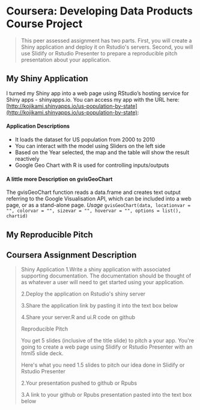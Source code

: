 # Coursera: Developing Data Products Course Project
>This peer assessed assignment has two parts. First, you will create a Shiny application and deploy it on Rstudio's servers. Second, you will use Slidify or Rstudio Presenter to prepare a reproducible pitch presentation about your application.

## My Shiny Application
I turned my Shiny app into a web page using RStudio’s hosting service for Shiny apps - shinyapps.io.
You can access my app with the URL here: [http://kojikami.shinyapps.io/us-population-by-state](http://kojikami.shinyapps.io/us-population-by-state):

#### Application Descriptions
* It loads the dataset for US population from 2000 to 2010
* You can interact with the model using Sliders on the left side
* Based on the Year selected, the map and the table will show the result reactively
* Google Geo Chart with R is used for controlling inputs/outputs

#### A little more Description on gvisGeoChart
The gvisGeoChart function reads a data.frame and creates text output referring to the Google Visualisation API, which can be included into a web page, or as a stand-alone page.
*Usage*
`gvisGeoChart(data, locationvar = "", colorvar = "", sizevar = "",
  hovervar = "", options = list(), chartid)`

## My Reproducible Pitch


## Coursera Assignment Description
>Shiny Application
>1.Write a shiny application with associated supporting documentation. The documentation should be thought of as whatever a user will need to get started using your application.
>
>2.Deploy the application on Rstudio's shiny server
>
>3.Share the application link by pasting it into the text box below
>
>4.Share your server.R and ui.R code on github
>
>Reproducible Pitch
>
>You get 5 slides (inclusive of the title slide)  to pitch a your app. You're going to create a web page using Slidify or Rstudio Presenter with an html5 slide deck.
>
>Here's what you need
>1.5 slides to pitch our idea done in Slidify or Rstudio Presenter
>
>2.Your presentation pushed to github or Rpubs
>
>3.A link to your github or Rpubs presentation pasted into the text box below
